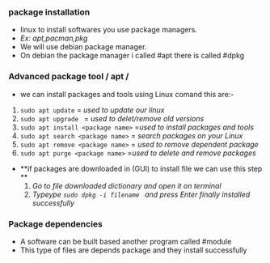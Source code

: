 ### package installation 

-  linux to install softwares you use package managers.
- *Ex: apt,pacman,pkg*
- We will use debian package manager.
-  On debian the package manager i called 
#apt there is called #dpkg
### Advanced package tool / apt /
- we can install packages and tools using Linux comand this are:-
1. `sudo apt update` = *used to update our linux*
2. `sudo apt upgrade ` = *used to delet/remove old versions*
3. `sudo apt install <package name>` =*used to install packages and tools*
4. `sudo apt search <package name>` = *search packages on your Linux*
5. `sudo apt remove <package name>` = *used to remove dependent package*
6. `sudo apt purge <package name>` =*used to delete and remove packages*
-  **if packages are downloaded in (GUI) to install file we can use this step **
	1. *Go to file downloaded dictionary and open it on terminal*
	2. *Typeype `sudo dpkg -i filename ` and press Enter finally installed successfully*
### Package dependencies
-  A software can be built based another program called #module 
- This type of files are depends package  and they install successfully 



